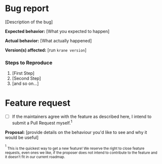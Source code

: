 <!-- Please erase any parts of this template not applicable to your issue. -->

# Bug report

[Description of the bug]

**Expected behavior:** [What you expected to happen]

**Actual behavior:** [What actually happened]

**Version(s) affected:** [run `krane version`]

### Steps to Reproduce

1. [First Step]
2. [Second Step]
3. [and so on...]

# Feature request

- [ ] If the maintainers agree with the feature as described here, I intend to submit a Pull Request myself.<sup>1</sup>

**Proposal:** [provide details on the behaviour you'd like to see and why it would be useful]

<sup><small>1</small></sup> <sub>This is the quickest way to get a new feature! We reserve the right to close feature requests, even ones we like, if the proposer does not intend to contribute to the feature and it doesn't fit in our current roadmap.</sub>
